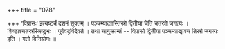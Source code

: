 +++
title = "078"

+++
‘विप्रासः' इत्यष्टर्चं दशमं सूक्तम् । पञ्चम्याद्यास्तिस्रो द्वितीया चेति चतस्रो जगत्यः । शिष्टाश्चतस्रस्त्रिष्टुभः । पूर्ववदृषिदेवते । तथा चानुक्रान्तं -- विप्रासो द्वितीया पञ्चम्याद्याश्च तिस्रो जगत्यः  इति । गतो विनियोगः ॥